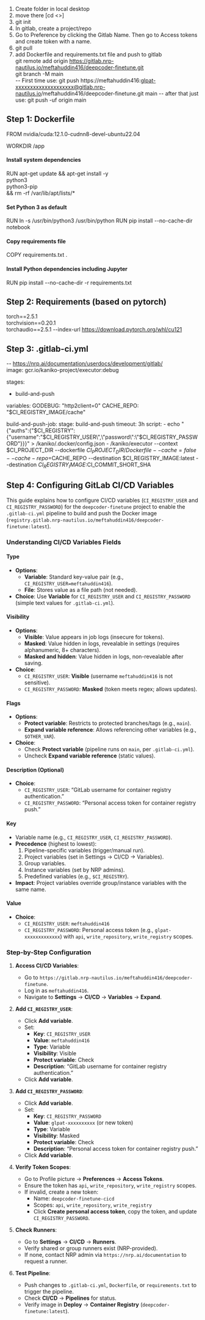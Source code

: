 1. Create folder in local desktop
2. move there [cd <>]
3. git init
4. In gitlab, create a project/repo
5. Go to Preference by clicking the Gitlab Name. Then go to Access tokens and create token with a name.
6. git pull <repo>
7. add Dockerfile and requirements.txt file and push to gitlab <br>
   git remote add origin https://gitlab.nrp-nautilus.io/meftahuddin416/deepcoder-finetune.git <br>
   git branch -M main <br>
   -- First time use:  git push https://meftahuddin416:glpat-xxxxxxxxxxxxxxxxxxxx@gitlab.nrp-nautilus.io/meftahuddin416/deepcoder-finetune.git main
   -- after that just use: git push -uf origin main <br> 
   
## Step 1: Dockerfile
FROM nvidia/cuda:12.1.0-cudnn8-devel-ubuntu22.04

WORKDIR /app

#### Install system dependencies
RUN apt-get update && apt-get install -y \
    python3 \
    python3-pip \
    && rm -rf /var/lib/apt/lists/*

#### Set Python 3 as default
RUN ln -s /usr/bin/python3 /usr/bin/python
RUN pip install --no-cache-dir notebook

#### Copy requirements file
COPY requirements.txt .

#### Install Python dependencies including Jupyter
RUN pip install --no-cache-dir -r requirements.txt 

## Step 2: Requirements (based on pytorch)
torch==2.5.1 <br>
torchvision==0.20.1  <br>
torchaudio==2.5.1 --index-url https://download.pytorch.org/whl/cu121 <br>

## Step 3: .gitlab-ci.yml 
-- https://nrp.ai/documentation/userdocs/development/gitlab/ <br>
image: gcr.io/kaniko-project/executor:debug

stages:
  - build-and-push

variables:
  GODEBUG: "http2client=0"
  CACHE_REPO: "$CI_REGISTRY_IMAGE/cache"

build-and-push-job:
  stage: build-and-push
  timeout: 3h
  script:
    - echo "{\"auths\":{\"$CI_REGISTRY\":{\"username\":\"$CI_REGISTRY_USER\",\"password\":\"$CI_REGISTRY_PASSWORD\"}}}" > /kaniko/.docker/config.json
    - /kaniko/executor
        --context $CI_PROJECT_DIR
        --dockerfile $CI_PROJECT_DIR/Dockerfile
        --cache=false
        --cache-repo=$CACHE_REPO
        --destination $CI_REGISTRY_IMAGE:latest
        --destination $CI_REGISTRY_IMAGE:$CI_COMMIT_SHORT_SHA

## Step 4: Configuring GitLab CI/CD Variables
This guide explains how to configure CI/CD variables (`CI_REGISTRY_USER` and `CI_REGISTRY_PASSWORD`) for the `deepcoder-finetune` project to enable the `.gitlab-ci.yml` pipeline to build and push the Docker image (`registry.gitlab.nrp-nautilus.io/meftahuddin416/deepcoder-finetune:latest`).

### Understanding CI/CD Variables Fields
#### Type
- **Options**:
  - **Variable**: Standard key-value pair (e.g., `CI_REGISTRY_USER=meftahuddin416`).
  - **File**: Stores value as a file path (not needed).
- **Choice**: Use **Variable** for `CI_REGISTRY_USER` and `CI_REGISTRY_PASSWORD` (simple text values for `.gitlab-ci.yml`).

#### Visibility
- **Options**:
  - **Visible**: Value appears in job logs (insecure for tokens).
  - **Masked**: Value hidden in logs, revealable in settings (requires alphanumeric, 8+ characters).
  - **Masked and hidden**: Value hidden in logs, non-revealable after saving.
- **Choice**:
  - `CI_REGISTRY_USER`: **Visible** (username `meftahuddin416` is not sensitive).
  - `CI_REGISTRY_PASSWORD`: **Masked** (token meets regex; allows updates).

#### Flags
- **Options**:
  - **Protect variable**: Restricts to protected branches/tags (e.g., `main`).
  - **Expand variable reference**: Allows referencing other variables (e.g., `$OTHER_VAR`).
- **Choice**:
  - Check **Protect variable** (pipeline runs on `main`, per `.gitlab-ci.yml`).
  - Uncheck **Expand variable reference** (static values).

#### Description (Optional)
- **Choice**:
  - `CI_REGISTRY_USER`: “GitLab username for container registry authentication.”
  - `CI_REGISTRY_PASSWORD`: “Personal access token for container registry push.”

#### Key
- Variable name (e.g., `CI_REGISTRY_USER`, `CI_REGISTRY_PASSWORD`).
- **Precedence** (highest to lowest):
  1. Pipeline-specific variables (trigger/manual run).
  2. Project variables (set in Settings -> CI/CD -> Variables).
  3. Group variables.
  4. Instance variables (set by NRP admins).
  5. Predefined variables (e.g., `$CI_REGISTRY`).
- **Impact**: Project variables override group/instance variables with the same name.

#### Value
- **Choice**:
  - `CI_REGISTRY_USER`: `meftahuddin416`
  - `CI_REGISTRY_PASSWORD`: Personal access token (e.g., `glpat-xxxxxxxxxxxxx`) with `api`, `write_repository`, `write_registry` scopes.

### Step-by-Step Configuration

1. **Access CI/CD Variables**:
   - Go to `https://gitlab.nrp-nautilus.io/meftahuddin416/deepcoder-finetune`.
   - Log in as `meftahuddin416`.
   - Navigate to **Settings** -> **CI/CD** -> **Variables** -> **Expand**.

2. **Add `CI_REGISTRY_USER`**:
   - Click **Add variable**.
   - Set:
     - **Key**: `CI_REGISTRY_USER`
     - **Value**: `meftahuddin416`
     - **Type**: Variable
     - **Visibility**: Visible
     - **Protect variable**: Check
     - **Description**: “GitLab username for container registry authentication.”
   - Click **Add variable**.

3. **Add `CI_REGISTRY_PASSWORD`**:
   - Click **Add variable**.
   - Set:
     - **Key**: `CI_REGISTRY_PASSWORD`
     - **Value**: `glpat-xxxxxxxxxx` (or new token)
     - **Type**: Variable
     - **Visibility**: Masked
     - **Protect variable**: Check
     - **Description**: “Personal access token for container registry push.”
   - Click **Add variable**.

4. **Verify Token Scopes**:
   - Go to Profile picture -> **Preferences** -> **Access Tokens**.
   - Ensure the token has `api`, `write_repository`, `write_registry` scopes.
   - If invalid, create a new token:
     - Name: `deepcoder-finetune-cicd`
     - Scopes: `api`, `write_repository`, `write_registry`
     - Click **Create personal access token**, copy the token, and update `CI_REGISTRY_PASSWORD`.

5. **Check Runners**:
   - Go to **Settings** -> **CI/CD** -> **Runners**.
   - Verify shared or group runners exist (NRP-provided).
   - If none, contact NRP admin via `https://nrp.ai/documentation` to request a runner.

6. **Test Pipeline**:
   - Push changes to `.gitlab-ci.yml`, `Dockerfile`, or `requirements.txt` to trigger the pipeline.
   - Check **CI/CD** -> **Pipelines** for status.
   - Verify image in **Deploy** -> **Container Registry** (`deepcoder-finetune:latest`).


